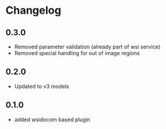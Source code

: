 # Changelog

## 0.3.0

- Removed parameter validation (already part of wsi service)
- Removed special handling for out of image regions

## 0.2.0

- Updated to v3 models

## 0.1.0

- added wsidocom based plugin
